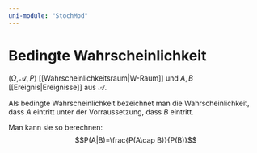 ```yaml
---
uni-module: "StochMod"
---
```


# Bedingte Wahrscheinlichkeit

$(\Omega, \mathcal{A}, P)$ [[Wahrscheinlichkeitsraum|W-Raum]] und $A,B$ [[Ereignis|Ereignisse]] aus $\mathcal{A}$.

Als bedingte Wahrscheinlichkeit bezeichnet man die Wahrscheinlichkeit, dass $A$ eintritt unter der Vorraussetzung, dass $B$ eintritt.

Man kann sie so berechnen:
$$P(A|B)=\frac{P(A\cap B)}{P(B)}$$
